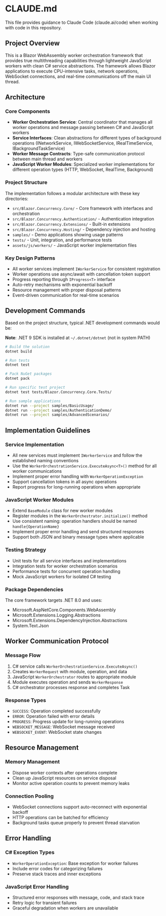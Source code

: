 # CLAUDE.md

This file provides guidance to Claude Code (claude.ai/code) when working with code in this repository.

## Project Overview

This is a Blazor WebAssembly worker orchestration framework that provides true multithreading capabilities through lightweight JavaScript workers with clean C# service abstractions. The framework allows Blazor applications to execute CPU-intensive tasks, network operations, WebSocket connections, and real-time communications off the main UI thread.

## Architecture

### Core Components
- **Worker Orchestration Service**: Central coordinator that manages all worker operations and message passing between C# and JavaScript workers
- **Service Interfaces**: Clean abstractions for different types of background operations (INetworkService, IWebSocketService, IRealTimeService, IBackgroundTaskService)
- **Worker Message Contracts**: Type-safe communication protocol between main thread and workers
- **JavaScript Worker Modules**: Specialized worker implementations for different operation types (HTTP, WebSocket, RealTime, Background)

### Project Structure
The implementation follows a modular architecture with these key directories:
- `src/Blazor.Concurrency.Core/` - Core framework with interfaces and orchestration
- `src/Blazor.Concurrency.Authentication/` - Authentication integration
- `src/Blazor.Concurrency.Extensions/` - Built-in extensions
- `src/Blazor.Concurrency.Hosting/` - Dependency injection and hosting
- `samples/` - Demo applications showing usage patterns
- `tests/` - Unit, integration, and performance tests
- `assets/js/workers/` - JavaScript worker implementation files

### Key Design Patterns
- All worker services implement `IWorkerService` for consistent registration
- Worker operations use async/await with cancellation token support
- Progress reporting through `IProgress<T>` interface
- Auto-retry mechanisms with exponential backoff
- Resource management with proper disposal patterns
- Event-driven communication for real-time scenarios

## Development Commands

Based on the project structure, typical .NET development commands would be:

**Note**: .NET 9 SDK is installed at `~/.dotnet/dotnet` (not in system PATH)

```bash
# Build the solution
dotnet build

# Run tests
dotnet test

# Pack NuGet packages
dotnet pack

# Run specific test project
dotnet test tests/Blazor.Concurrency.Core.Tests/

# Run sample applications
dotnet run --project samples/BasicUsage/
dotnet run --project samples/AuthenticationDemo/
dotnet run --project samples/AdvancedScenarios/
```

## Implementation Guidelines

### Service Implementation
- All new services must implement `IWorkerService` and follow the established naming conventions
- Use the `WorkerOrchestrationService.ExecuteAsync<T>()` method for all worker communications
- Implement proper error handling with `WorkerOperationException`
- Support cancellation tokens in all async operations
- Report progress for long-running operations when appropriate

### JavaScript Worker Modules
- Extend `BaseModule` class for new worker modules
- Register modules in the `WorkerOrchestrator.initialize()` method
- Use consistent naming: operation handlers should be named `handle{OperationName}`
- Implement proper error handling and send structured responses
- Support both JSON and binary message types where applicable

### Testing Strategy
- Unit tests for all service interfaces and implementations
- Integration tests for worker orchestration scenarios
- Performance tests for concurrent operation handling
- Mock JavaScript workers for isolated C# testing

### Package Dependencies
The core framework targets .NET 8.0 and uses:
- Microsoft.AspNetCore.Components.WebAssembly
- Microsoft.Extensions.Logging.Abstractions
- Microsoft.Extensions.DependencyInjection.Abstractions
- System.Text.Json

## Worker Communication Protocol

### Message Flow
1. C# service calls `WorkerOrchestrationService.ExecuteAsync()`
2. Creates `WorkerRequest` with module, operation, and data
3. JavaScript `WorkerOrchestrator` routes to appropriate module
4. Module executes operation and sends `WorkerResponse`
5. C# orchestrator processes response and completes Task

### Response Types
- `SUCCESS`: Operation completed successfully
- `ERROR`: Operation failed with error details
- `PROGRESS`: Progress update for long-running operations
- `WEBSOCKET_MESSAGE`: WebSocket message received
- `WEBSOCKET_EVENT`: WebSocket state changes

## Resource Management

### Memory Management
- Dispose worker contexts after operations complete
- Clean up JavaScript resources on service disposal
- Monitor active operation counts to prevent memory leaks

### Connection Pooling
- WebSocket connections support auto-reconnect with exponential backoff
- HTTP operations can be batched for efficiency
- Background tasks queue properly to prevent thread starvation

## Error Handling

### C# Exception Types
- `WorkerOperationException`: Base exception for worker failures
- Include error codes for categorizing failures
- Preserve stack traces and inner exceptions

### JavaScript Error Handling
- Structured error responses with message, code, and stack trace
- Retry logic for transient failures
- Graceful degradation when workers are unavailable